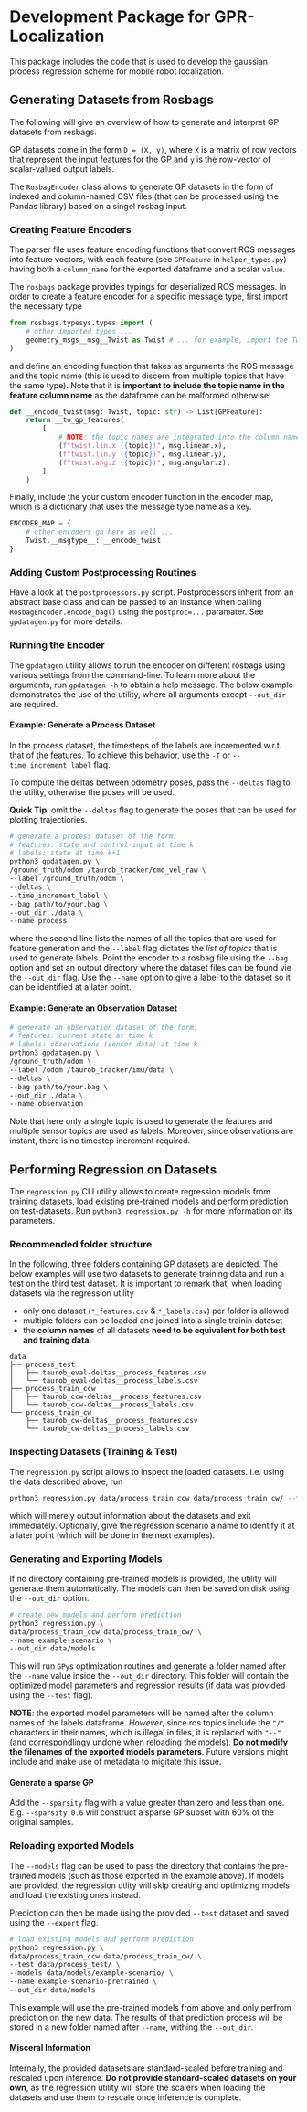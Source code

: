 # Development Package for GPR-Localization

This package includes the code that is used to develop the gaussian process regression scheme for mobile robot localization.

## Generating Datasets from Rosbags

The following will give an overview of how to generate and interpret GP datasets from resbags.

GP datasets come in the form `D = (X, y)`, where `X` is a matrix of row vectors that represent the input features for the GP and `y` is the row-vector of scalar-valued output labels.

The `RosbagEncoder` class allows to generate GP datasets in the form of indexed and column-named CSV files (that can be processed using the Pandas library) based on a singel rosbag input.

### Creating Feature Encoders

The parser file uses feature encoding functions that convert ROS messages into feature vectors, with each feature (see `GPFeature` in `helper_types.py`) having both a `column_name` for the exported dataframe and a scalar `value`.

The `rosbags` package provides typings for deserialized ROS messages. In order to create a feature encoder for a specific message type, first import the necessary type

```python
from rosbags.typesys.types import (
    # other imported types ...
    geometry_msgs__msg__Twist as Twist # ... for example, import the Twist type
)
```

and define an encoding function that takes as arguments the ROS message and the topic name (this is used to discern from multiple topics that have the same type). Note that it is **important to include the topic name in the feature column name** as the dataframe can be malformed otherwise!

```python
def __encode_twist(msg: Twist, topic: str) -> List[GPFeature]:
    return __to_gp_features(
        [
            # NOTE: the topic names are integrated into the column name!
            (f"twist.lin.x ({topic})", msg.linear.x),
            (f"twist.lin.y ({topic})", msg.linear.y),
            (f"twist.ang.z ({topic})", msg.angular.z),
        ]
    )

```

Finally, include the your custom encoder function in the encoder map, which is a dictionary that uses the message type name as a key.

```python
ENCODER_MAP = {
    # other encoders go here as well ...
    Twist.__msgtype__: __encode_twist
}
```

### Adding Custom Postprocessing Routines

Have a look at the `postprocessors.py` script. Postprocessors inherit from an abstract base class and can be passed to an instance when calling `RosbagEncoder.encode_bag()` using the `postproc=...` paramater. See `gpdatagen.py` for more details.

### Running the Encoder

The `gpdatagen` utility allows to run the encoder on different rosbags using various settings from the command-line.
To learn more about the arguments, run `gpdatagen -h` to obtain a help message. The below example demonstrates the use of the utility, where all arguments except `--out_dir` are required.

#### Example: Generate a Process Dataset

In the process dataset, the timesteps of the labels are incremented w.r.t. that of the features. To achieve this behavior, use the `-T` or `--time_increment_label` flag.

To compute the deltas between odometry poses, pass the `--deltas` flag to the utility, otherwise the poses will be used.

**Quick Tip**: omit the `--deltas` flag to generate the poses that can be used for plotting trajectiories.

```bash
# generate a process dataset of the form:
# features: state and control-input at time k
# labels: state at time k+1
python3 gpdatagen.py \
/ground_truth/odom /taurob_tracker/cmd_vel_raw \
--label /ground_truth/odom \
--deltas \
--time_increment_label \
--bag path/to/your.bag \
--out_dir ./data \
--name process
```

where the second line lists the names of all the topics that are used for feature generation and the `--label` flag dictates the _list of topics_ that is used to generate labels. Point the encoder to a rosbag file using the `--bag` option and set an output directory where the dataset files can be found vie the `--out_dir` flag. Use the `--name` option to give a label to the dataset so it can be identified at a later point.

#### Example: Generate an Observation Dataset

```bash
# generate an observation dataset of the form:
# features: current state at time k
# labels: observations (sensor data) at time k
python3 gpdatagen.py \
/ground_truth/odom \
--label /odom /taurob_tracker/imu/data \
--deltas \
--bag path/to/your.bag \
--out_dir ./data \
--name observation
```

Note that here only a single topic is used to generate the features and multiple sensor topics are used as labels. Moreover, since observations are instant, there is no timestep increment required.

## Performing Regression on Datasets

The `regression.py` CLI utility allows to create regression models from training datasets, load existing pre-trained models and perform prediction on test-datasets. Run `python3 regression.py -h` for more information on its parameters.

### Recommended folder structure

In the following, three folders containing GP datasets are depicted. The below examples will use two datasets to generate training data and run a test on the third test dataset. It is important to remark that, when loading datasets via the regression utility

- only one dataset (`*_features.csv` & `*_labels.csv`) per folder is allowed
- multiple folders can be loaded and joined into a single trainin dataset
- the **column names** of all datasets **need to be equivalent for both test and training data**

```
data
├── process_test
│   ├── taurob_eval-deltas__process_features.csv
│   └── taurob_eval-deltas__process_labels.csv
├── process_train_ccw
│   ├── taurob_ccw-deltas__process_features.csv
│   └── taurob_ccw-deltas__process_labels.csv
└── process_train_cw
    ├── taurob_cw-deltas__process_features.csv
    └── taurob_cw-deltas__process_labels.csv
```

### Inspecting Datasets (Training & Test)

The `regression.py` script allows to inspect the loaded datasets. I.e. using the data described above, run

```bash
python3 regression.py data/process_train_ccw data/process_train_cw/ --test data/process_test/ --inspect_only
```

which will merely output information about the datasets and exit immediately. Optionally, give the regression scenario a name to identify it at a later point (which will be done in the next examples).

### Generating and Exporting Models

If no directory containing pre-trained models is provided, the utility will generate them automatically. The models can then be saved on disk using the `--out_dir` option.

```bash
# create new models and perform prediction
python3 regression.py \
data/process_train_ccw data/process_train_cw/ \
--name example-scenario \
--out_dir data/models
```

This will run `GPy`s optimization routines and generate a folder named after the `--name` value inside the `--out_dir` directory. This folder will contain the optimized model parameters and regression results (if data was provided using the `--test` flag).

**NOTE**: the exported model parameters will be named after the column names of the labels dataframe. _However_, since ros topics include the `"/"` characters in their names, which is illegal in files, it is replaced with `"--"` (and correspondlingy undone when reloading the models). **Do not modify the filenames of the exported models parameters**. Future versions might include and make use of metadata to migitate this issue.

#### Generate a sparse GP

Add the `--sparsity` flag with a value greater than zero and less than one. E.g. `--sparsity 0.6` will construct a sparse GP subset with 60% of the original samples. 

### Reloading exported Models

The `--models` flag can be used to pass the directory that contains the pre-trained models (such as those exported in the example above). If models are provided, the regression utlity will skip creating and optimizing models and load the existing ones instead.

Prediction can then be made using the provided `--test` dataset and saved using the `--export` flag.

```bash
# load existing models and perform prediction
python3 regression.py \
data/process_train_ccw data/process_train_cw/ \
--test data/process_test/ \
--models data/models/example-scenario/ \
--name example-scenario-pretrained \
--out_dir data/models
```

This example will use the pre-trained models from above and only perfrom prediction on the new data. The results of that prediction process will be stored in a new folder named after `--name`, withing the `--out_dir`.

#### Misceral Information

Internally, the provided datasets are standard-scaled before training and rescaled upon inference. **Do not provide standard-scaled datasets on your own**, as the regression utility will store the scalers when loading the datasets and use them to rescale once inference is complete.
